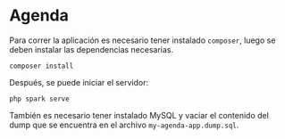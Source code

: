 # Agenda

Para correr la aplicación es necesario tener instalado `composer`, luego se deben instalar las dependencias necesarias.

```
composer install
```

Después, se puede iniciar el servidor:

```
php spark serve
```

También es necesario tener instalado MySQL y vaciar el contenido del dump que se encuentra en el archivo `my-agenda-app.dump.sql`.

